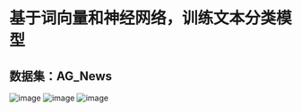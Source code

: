 # 基于词向量和神经网络，训练文本分类模型
## 数据集：AG_News
![image](https://github.com/UniqueRock12138/train_TextClassificationModel/blob/7960d3aa169514803555943f3e053f71131bdccd/README/image03.png)
![image](https://github.com/UniqueRock12138/train_TextClassificationModel/blob/7960d3aa169514803555943f3e053f71131bdccd/README/image02.png)
![image](https://github.com/UniqueRock12138/train_TextClassificationModel/blob/7960d3aa169514803555943f3e053f71131bdccd/README/image01.png)

